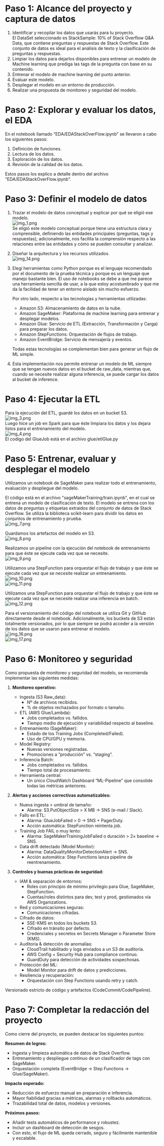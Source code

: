 # Paso 1: Alcance del proyecto y captura de datos  
1. Identificar y recopilar los datos que usarás para tu proyecto.  
   El DataSet seleccionado es StackSample: 10% of Stack Overflow Q&A Data, que contiene preguntas y respuestas de Stack Overflow. Este conjunto de datos es ideal para el análisis de texto y la clasificación de preguntas y respuestas.  
2. Limpiar los datos para dejarlos disponibles para entrenar un modelo de Machine learning que prediga las tags de la pregunta con base en su contenido.  
3. Entrenar el modelo de machine learning del punto anterior.  
4. Evaluar este modelo.  
5. Desplegar el modelo en un entorno de producción.  
6. Realizar una propuesta de monitoreo y seguridad del modelo.  

# Paso 2: Explorar y evaluar los datos, el EDA  
En el notebook llamado “EDA/EDAStackOverFlow.ipynb” se llevaron a cabo los siguientes pasos:  
1. Definición de funciones.  
2. Lectura de los datos.  
3. Exploración de los datos.  
4. Revisión de la calidad de los datos.  

Estos pasos los explico a detalle dentro del archivo “EDA/EDAStackOverFlow.ipynb”.  

# Paso 3: Definir el modelo de datos  
1. Trazar el modelo de datos conceptual y explicar por qué se eligió ese modelo.  
   ![img_1.png](Imagenes/img_1.png)  
   Se eligió este modelo conceptual porque tiene una estructura clara y comprensible, definiendo las entidades principales (preguntas, tags y respuestas); adicionalmente, nos facilita la comprensión respecto a las relaciones entre las entidades y cómo se pueden consultar y analizar.  

2. Diseñar la arquitectura y los recursos utilizados.  
   ![img_14.png](Imagenes/img_14.png)  

3. Elegí herramientas como Python porque es el lenguaje recomendado por el documento de la prueba técnica y porque es un lenguaje que manejo bastante bien. El uso de notebooks se debe a que me parece una herramienta sencilla de usar, a la que estoy acostumbrado y que me da la facilidad de tener un entorno aislado sin mucho esfuerzo.  

   Por otro lado, respecto a las tecnologías y herramientas utilizadas:  
   - Amazon S3: Almacenamiento de datos en la nube.  
   - Amazon SageMaker: Plataforma de machine learning para entrenar y desplegar modelos.  
   - Amazon Glue: Servicio de ETL (Extracción, Transformación y Carga) para preparar los datos.  
   - Amazon StepFunctions: Orquestación de flujos de trabajo.  
   - Amazon EventBridge: Servicio de mensajería y eventos.  

   Todas estas tecnologías se complementan bien para generar un flujo de ML simple.  

4. Esta implementación nos permite entrenar un modelo de ML siempre que se tengan nuevos datos en el bucket de raw_data, mientras que, cuando se necesite realizar alguna inferencia, se puede cargar los datos al bucket de inference.  

# Paso 4: Ejecutar la ETL  
Para la ejecución del ETL, guardé los datos en un bucket S3.  
![img_3.png](Imagenes/img_3.png)  
Luego hice un job en Spark para que éste limpiara los datos y los dejara listos para el entrenamiento del modelo.  
![img_4.png](Imagenes/img_4.png)  
El codigo del GlueJob está en el archivo glue/etlGlue.py
# Paso 5: Entrenar, evaluar y desplegar el modelo  
Utilizamos un notebook de SageMaker para realizar todo el entrenamiento, evaluación y despliegue del modelo.  

El código está en el archivo "sageMakerTraining/train.ipynb", en el cual se entrena un modelo de clasificación de texto. El modelo se entrena con los datos de preguntas y etiquetas extraídos del conjunto de datos de Stack Overflow. Se utiliza la biblioteca scikit-learn para dividir los datos en conjuntos de entrenamiento y prueba.  
![img_7.png](Imagenes/img_7.png)  

Guardamos los artefactos del modelo en S3.  
![img_8.png](Imagenes/img_8.png)  

Realizamos un pipeline con la ejecución del notebook de entrenamiento para que éste se ejecute cada vez que se necesite.  
![img_9.png](Imagenes/img_9.png)  

Utilizamos una StepFunction para orquestar el flujo de trabajo y que éste se ejecute cada vez que se necesite realizar un entrenamiento.  
![img_10.png](Imagenes/img_10.png)  
![img_11.png](Imagenes/img_11.png)  

Utilizamos una StepFunction para orquestar el flujo de trabajo y que éste se ejecute cada vez que se necesite realizar una inferencia en batch.  
![img_12.png](Imagenes/img_12.png)  

Para el versionamiento del código del notebook se utiliza Git y GitHub directamente desde el notebook. Adicionalmente, los buckets de S3 están totalmente versionados, por lo que siempre se podrá acceder a la versión de los datos que se usaron para entrenar el modelo.  
![img_16.png](Imagenes/img_16.png)  
![img_17.png](Imagenes/img_17.png)  

# Paso 6: Monitoreo y seguridad  
Como propuesta de monitoreo y seguridad del modelo, se recomienda implementar las siguientes medidas:  

1. **Monitoreo operativo:**  
   - Ingesta (S3 Raw_data):  
     - Nº de archivos recibidos.  
     - % de objetos rechazados por formato o tamaño.  
   - ETL (AWS Glue/Lambda):  
     - Jobs completados vs. fallidos.  
     - Tiempo medio de ejecución y variabilidad respecto al baseline.  
   - Entrenamiento (SageMaker):  
     - Estado de los Training Jobs (Completed/Failed).  
     - Uso de CPU/GPU y memoria.  
   - Model Registry:  
     - Nuevas versiones registradas.  
     - Promociones a “producción” vs. “staging”.  
   - Inferencia Batch:  
     - Jobs completados vs. fallidos.  
     - Tiempo total de procesamiento.  
   - Herramienta central:  
     - Un único CloudWatch Dashboard “ML-Pipeline” que consolide todas las métricas anteriores.  

2. **Alertas y acciones correctivas automatizables:**  
   - Nueva ingesta > umbral de tamaño:  
     - Alarma: S3.PutObjectSize > X MB → SNS (e-mail / Slack).  
   - Fallo en ETL:  
     - Alarma: GlueJobFailed > 0 → SNS + PagerDuty.  
     - Acción automática: StepFunction reintenta job.  
   - Training Job FAIL o muy lento:  
     - Alarma: SageMakerTrainingJobFailed o duración > 2× baseline → SNS.  
   - Data drift detectado (Model Monitor):  
     - Alarma: DataQualityMonitorDetectionAlert → SNS.  
     - Acción automática: Step Functions lanza pipeline de reentrenamiento.  

3. **Controles y buenas prácticas de seguridad:**  
   - IAM & separación de entornos:  
     - Roles con principio de mínimo privilegio para Glue, SageMaker, StepFunction.  
     - Cuentas/roles distintos para dev, test y prod, gestionados vía AWS Organizations.  
   - Red y comunicaciones seguras:  
     - Comunicaciones cifradas.  
   - Cifrado de datos:  
     - SSE-KMS en todos los buckets S3.  
     - Cifrado en tránsito por defecto.  
     - Credenciales y secretos en Secrets Manager o Parameter Store (KMS).  
   - Auditoría & detección de anomalías:  
     - CloudTrail habilitado y logs enviados a un S3 de auditoría.  
     - AWS Config + Security Hub para compliance continuo.  
     - GuardDuty para detección de actividades sospechosas.  
   - Protección del ML:  
     - Model Monitor para drift de datos y predicciones.  
   - Resiliencia y recuperación:  
     - Orquestación con Step Functions usando retry y catch.  

Versionado estricto de código y artefactos (CodeCommit/CodePipeline).  

# Paso 7: Completar la redacción del proyecto  
Como cierre del proyecto, se pueden destacar los siguientes puntos:  

**Resumen de logros:**  
- Ingesta y limpieza automática de datos de Stack Overflow.  
- Entrenamiento y despliegue continuo de un clasificador de tags con SageMaker.  
- Orquestación completa (EventBridge → Step Functions → Glue/SageMaker).  

**Impacto esperado:**  
- Reducción de esfuerzo manual en preparación e inferencia.  
- Mayor fiabilidad gracias a métricas, alarmas y rollbacks automáticos.  
- Trazabilidad total de datos, modelos y versiones.  

**Próximos pasos:**  
- Añadir tests automáticos de performance y robustez.  
- Incluir un dashboard de detección de sesgos.  
- Con esto, el flujo de ML queda cerrado, seguro y fácilmente mantenible y escalable.  
